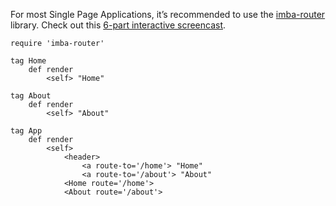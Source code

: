 For most Single Page Applications, it’s recommended to use the [imba-router](https://github.com/somebee/imba-router) library. Check out this [6-part interactive screencast](https://scrimba.com/playlist/pMvYcg).

```imba
require 'imba-router'

tag Home
    def render
        <self> "Home"

tag About
    def render
        <self> "About"

tag App
    def render
        <self>
            <header>
                <a route-to='/home'> "Home"
                <a route-to='/about'> "About"
            <Home route='/home'> 
            <About route='/about'>

```



